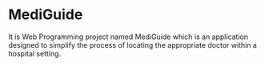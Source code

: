 # MediGuide
It is Web Programming project named MediGuide which is an application designed to simplify the process of locating the appropriate doctor within a hospital setting.
